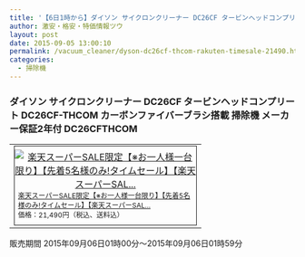 ```yaml
---
title: '【6日1時から】ダイソン サイクロンクリーナー DC26CF タービンヘッドコンプリート DC26CF-THCOM カーボンファイバーブラシ搭載 掃除機 メーカー保証2年付 DC26CFTHCOM 楽天スーパーSALE特価21,490円！送料無料！'
author: 激安・格安・特価情報ツウ
layout: post
date: 2015-09-05 13:00:10
permalink: /vacuum_cleaner/dyson-dc26cf-thcom-rakuten-timesale-21490.html
categories:
  - 掃除機
---
```

### ダイソン サイクロンクリーナー DC26CF タービンヘッドコンプリート DC26CF-THCOM カーボンファイバーブラシ搭載 掃除機 メーカー保証2年付 DC26CFTHCOM

<div class="img-bg2 img_L">
  <table border="0" cellpadding="0" cellspacing="0"><tr><td valign="top"><div style="border:1px solid;margin:0px;padding:6px 0px;width:320px;text-align:center;float:left"><a href="http://hb.afl.rakuten.co.jp/hgc/036c543d.61463e9c.064d19b2.e7571150/?pc=http%3a%2f%2fitem.rakuten.co.jp%2fakindo%2f61s5k2t8v8%2f%3fscid%3daf_link_tbl&amp;m=http%3a%2f%2fm.rakuten.co.jp%2fakindo%2fi%2f10139872%2f" target="_blank"><img src="http://hbb.afl.rakuten.co.jp/hgb/?pc=http%3a%2f%2fthumbnail.image.rakuten.co.jp%2f%400_gold%2fakindo%2fL%2fDC26CF-THCOM.jpg%3f_ex%3d300x300&amp;m=http%3a%2f%2fthumbnail.image.rakuten.co.jp%2f%400_gold%2fakindo%2fL%2fDC26CF-THCOM.jpg%3f_ex%3d80x80" alt="楽天スーパーSALE限定【※お一人様一台限り】【先着5名様のみ!タイムセール】【楽天スーパーSAL..." border="0" style="margin:0px;padding:0px"></a><p style="font-size:12px;line-height:1.4em;text-align:left;margin:0px;padding:2px 6px"><a href="http://hb.afl.rakuten.co.jp/hgc/036c543d.61463e9c.064d19b2.e7571150/?pc=http%3a%2f%2fitem.rakuten.co.jp%2fakindo%2f61s5k2t8v8%2f%3fscid%3daf_link_tbl&amp;m=http%3a%2f%2fm.rakuten.co.jp%2fakindo%2fi%2f10139872%2f" target="_blank">楽天スーパーSALE限定【※お一人様一台限り】【先着5名様のみ!タイムセール】【楽天スーパーSAL...</a><br><span style="">価格：21,490円（税込、送料込）</span><br></p></div></td></tr></table>
  販売期間	2015年09月06日01時00分～2015年09月06日01時59分
</div>